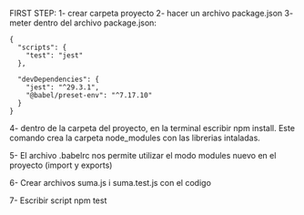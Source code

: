 FIRST STEP:
1- crear carpeta proyecto
2- hacer un archivo package.json
3- meter dentro del archivo package.json:

```
{
  "scripts": {
    "test": "jest"
  },

  "devDependencies": {
    "jest": "^29.3.1",
    "@babel/preset-env": "^7.17.10"
  }
}
```

4- dentro de la carpeta del proyecto, en la terminal escribir npm install. Este comando crea la carpeta node_modules con las librerias intaladas.

5- El archivo .babelrc nos permite utilizar el modo modules nuevo en el proyecto (import y exports)

6- Crear archivos suma.js i suma.test.js con el codigo

7- Escribir script npm test

